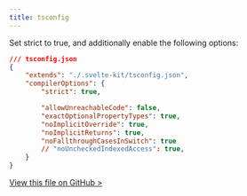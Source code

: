 ```yaml
---
title: tsconfig
---
```


Set strict to true, and additionally enable the following options:

```json
/// tsconfig.json
{
	"extends": "./.svelte-kit/tsconfig.json",
	"compilerOptions": {
		"strict": true,

		"allowUnreachableCode": false,
		"exactOptionalPropertyTypes": true,
		"noImplicitOverride": true,
		"noImplicitReturns": true,
		"noFallthroughCasesInSwitch": true
		// "noUncheckedIndexedAccess": true,
	}
}
```

[View this file on GitHub >](https://github.com/sinProject-Inc/talk/blob/main/tsconfig.json)
